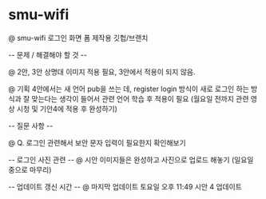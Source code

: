 # smu-wifi

@ smu-wifi 로그인 화면 폼 제작용 깃헙/브랜치

-- 문제 / 해결해야 할 것 --

@ 2안, 3안 상명대 이미지 적용 필요, 3안에서 적용이 되지 않음.

@ 기획 4안에서는 새 언어 pub을 쓰는 데, register login 방식이 새로 로그인 하는 방식과 잘 맞는다는 생각이 들어서 관련 언어 학습 후 적용이 필요
(월요일 전까지 관련 영상 시청 및 기안4에 적용 후 완성하기)

-- 질문 사항 --

@ Q. 로그인 관련해서 보안 문자 입력이 필요한지 확인해보기

-- 로그인 사진 관련 --
@ 시안 이미지들은 완성하고 사진으로 업로드 해놓기 (일요일 중으로 마무리)


-- 업데이트 갱신 시간 --
@ 마지막 업데이트 토요일 오후 11:49 시안 4 업데이트
